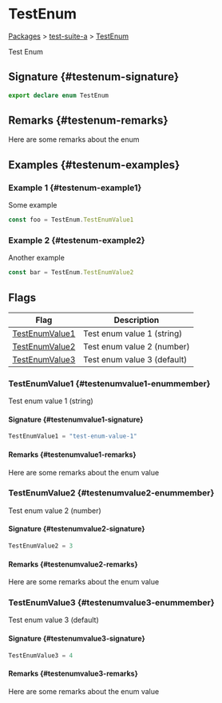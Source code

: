 # TestEnum

[Packages](/) &gt; [test-suite-a](/test-suite-a/) &gt; [TestEnum](/test-suite-a/testenum-enum)

Test Enum

## Signature {#testenum-signature}

```typescript
export declare enum TestEnum
```

## Remarks {#testenum-remarks}

Here are some remarks about the enum

## Examples {#testenum-examples}

### Example 1 {#testenum-example1}

Some example

```typescript
const foo = TestEnum.TestEnumValue1
```

### Example 2 {#testenum-example2}

Another example

```ts
const bar = TestEnum.TestEnumValue2
```

## Flags

| Flag | Description |
| - | - |
| [TestEnumValue1](/test-suite-a/testenum-enum#testenumvalue1-enummember) | Test enum value 1 (string) |
| [TestEnumValue2](/test-suite-a/testenum-enum#testenumvalue2-enummember) | Test enum value 2 (number) |
| [TestEnumValue3](/test-suite-a/testenum-enum#testenumvalue3-enummember) | Test enum value 3 (default) |

### TestEnumValue1 {#testenumvalue1-enummember}

Test enum value 1 (string)

#### Signature {#testenumvalue1-signature}

```typescript
TestEnumValue1 = "test-enum-value-1"
```

#### Remarks {#testenumvalue1-remarks}

Here are some remarks about the enum value

### TestEnumValue2 {#testenumvalue2-enummember}

Test enum value 2 (number)

#### Signature {#testenumvalue2-signature}

```typescript
TestEnumValue2 = 3
```

#### Remarks {#testenumvalue2-remarks}

Here are some remarks about the enum value

### TestEnumValue3 {#testenumvalue3-enummember}

Test enum value 3 (default)

#### Signature {#testenumvalue3-signature}

```typescript
TestEnumValue3 = 4
```

#### Remarks {#testenumvalue3-remarks}

Here are some remarks about the enum value
